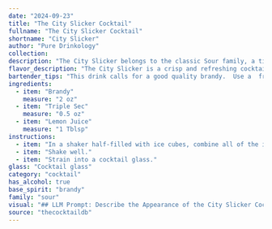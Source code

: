 ```yaml
---
date: "2024-09-23"
title: "The City Slicker Cocktail"
fullname: "The City Slicker Cocktail"
shortname: "City Slicker"
author: "Pure Drinkology"
collection:
description: "The City Slicker belongs to the classic Sour family, a timeless combination of spirits, citrus, and sweetener.  While its exact origin is obscure, its profile suggests a 19th-century American invention, likely born in a bustling city bar. "
flavor_description: "The City Slicker is a crisp and refreshing cocktail with a citrusy bite. The brandy provides a warm, complex base, while the triple sec adds a touch of sweetness and orange zest. The lemon juice balances the sweetness and adds a bright, tart note. This combination creates a harmonious blend of flavors that is both sophisticated and approachable. "
bartender_tips: "This drink calls for a good quality brandy.  Use a  freshly squeezed lemon, and don't over-shake the cocktail, as it can become cloudy. A little triple sec goes a long way, so start with a small amount and adjust to taste.  A simple syrup addition can help balance the tartness.  Garnish with a lemon twist or a brandied cherry for a classy touch. "
ingredients:
  - item: "Brandy"
    measure: "2 oz"
  - item: "Triple Sec"
    measure: "0.5 oz"
  - item: "Lemon Juice"
    measure: "1 Tblsp"
instructions:
  - item: "In a shaker half-filled with ice cubes, combine all of the ingredients."
  - item: "Shake well."
  - item: "Strain into a cocktail glass."
glass: "Cocktail glass"
category: "cocktail"
has_alcohol: true
base_spirit: "brandy"
family: "sour"
visual: "## LLM Prompt: Describe the Appearance of the City Slicker CocktailImagine a **City Slicker cocktail**, made with **Brandy, Triple Sec, and Lemon Juice**.  Describe its appearance in detail. Consider:* **Color:** What is the overall hue? Does it have any interesting tints or shades? * **Clarity:** Is it clear, slightly cloudy, or opaque? * **Texture:** Is it smooth and silky, or does it have any noticeable layers or textures?* **Garnish:** What kind of garnish would complement this cocktail visually?  How does it interact with the drink's appearance? * **Glassware:** What type of glass is it served in?  How does the glass shape influence the overall visual presentation?**Bonus:**  You can also mention any other details that add to the drink's visual appeal, such as the way light plays on the surface, or the presence of any interesting bubbles or swirls. "
source: "thecocktaildb"
---
```


